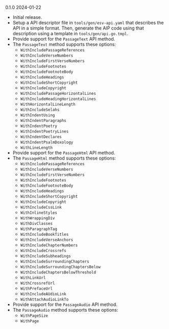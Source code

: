 0.1.0  2024-01-22

 * Initial release.
 * Setup a API descriptor file in `tools/gen/esv-api.yaml` that describes the API in a simple format. Then, generate the AIP code using that description using a template in `tools/gen/api.go.tmpl`.
 * Provide support for the `PassageText` API method.
 * The `PassageText` method supports these options:
     * `WithIncludePassageReferences`
     * `WithIncludeVerseNumbers`
     * `WithIncludeFirstVerseNumbers`
     * `WithIncludeFootnotes`
     * `WithIncludeFootnoteBody`
     * `WithIncludeHeadings`
     * `WithIncludeShortCopyright`
     * `WithIncludeCopyright`
     * `WithIncludePassageHorizontalLines`
     * `WithIncludeHeadingHorizontalLines`
     * `WithHorizontalLineLength`
     * `WithIncludeSelahs`
     * `WithIndentUsing`
     * `WithIndentParagraphs`
     * `WithIndentPoetry`
     * `WithIndentPoetryLines`
     * `WithIndentDeclares`
     * `WithIndentPsalmDoxology`
     * `WithLineLength`
 * Provide support for the `PassageHtml`  API method.
 * The `PassageHtml` method supports these options:
     * `WithIncludePassageReferences`
     * `WithIncludeVerseNumbers`
     * `WithIncludeFirstVerseNumbers`
     * `WithIncludeFootnotes`
     * `WithIncludeFootnoteBody`
     * `WithIncludeHeadings`
     * `WithIncludeShortCopyright`
     * `WithIncludeCopyright`
     * `WithIncludeCssLink`
     * `WithInlineStyles`
     * `WithWrappingDiv`
     * `WithDivClasses`
     * `WithParagraphTag`
     * `WithIncludeBookTitles`
     * `WithIncludeVerseAnchors`
     * `WithIncludeChapterNumbers`
     * `WithIncludeCrossrefs`
     * `WithIncludeSubheadings`
     * `WithIncludeSurroundingChapters`
     * `WithIncludeSurroundingChaptersBelow`
     * `WithIncludeChaptersBelowThreshold`
     * `WithLinkUrl`
     * `WithCrossrefUrl`
     * `WithPrefaceUrl`
     * `WithIncludeAUdioLink`
     * `WithAttachAudioLinkTo`
 * Provide support for the `PassageAudio` API method.
 * The `PassageAudio` method supports these options:
     * `WithPageSize`
     * `WithPage`
